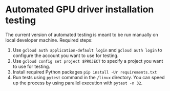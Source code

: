 # Automated GPU driver installation testing

The current version of automated testing is meant to be run
manually on local developer machine. Required steps:

1. Use `gcloud auth application-default login` and `gcloud auth login` 
   to configure the account you want to use for testing.
2. Use `gcloud config set project $PROJECT` to
   specify a project you want to use for testing.
3. Install required Python packages `pip install -Ur requirements.txt`
4. Run tests using `pytest` command in the `/linux` directory. You can 
   speed up the process by using parallel execution with 
   `pytest -n 32`. 

